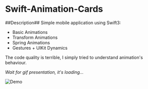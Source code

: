 # Swift-Animation-Cards

##Description##
Simple mobile application using Swift3:
- Basic Animations
- Transform Animations
- Spring Animations
- Gestures + UIKit Dynamics

The code quality is terrible, I simply tried to understand animation's behaviour.

*Wait for gif presentation, it's loading...*

![Demo](ScreenFlow.gif)





